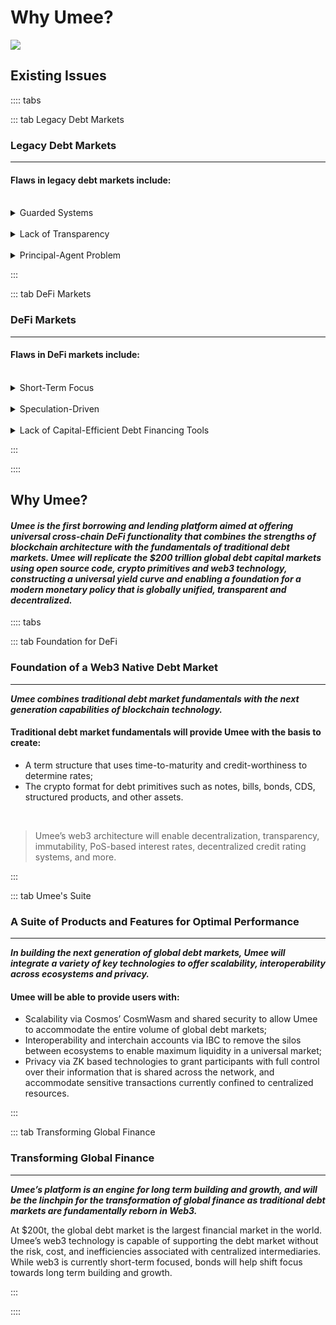 # Why Umee?

![](/bg/why-umee.png)

## Existing Issues

:::: tabs

::: tab Legacy Debt Markets

### Legacy Debt Markets

****

#### Flaws in legacy debt markets include:

<br>

<details><summary>Guarded Systems</summary>

Billions of people around the world are unable to access debt markets as they do not meet the required profiles that the debt markets define as desirable business and thus are barred from accessing the biggest capital market in the world. Various new forms of debt platforms (e.g. peer-to-peer lending and social impacting investments) have emerged, but they suffer from very limited impact.

</details>

<br>

<details><summary>Lack of Transparency</summary>

Legacy debt markets give participants little to no visibility on their processes. Major participants have shown they are willing to act recklessly with clients' funds (toxic lending, over-leveraging, etc.) while disclosing minimal details to clients. Not everyone has to play by the same rules and asymmetric information access gives the lending institutes unfair advantage and power in the market.

</details>

<br>

<details><summary>Principal-Agent Problem</summary>

There is often a conflict of interest between clients who provide liquidity and the agents who act on their behalf. The client maintains ownership of the assets provided, and takes the risk of potential losses. Agents are generally incentivized to do whatever it takes to boost their commission or other form of personal gains with minimal to zero personal liability; this lack of proper alignment often results in decisions that are harmful for the client.

</details>

:::

::: tab DeFi Markets

### DeFi Markets

****

#### Flaws in DeFi markets include:

<br>

<details><summary>Short-Term Focus</summary>

Most existing DeFi markets are heavily short-term focused with unsustainable rates or unreliable expected returns for participants. 

</details>

<br>

<details><summary>Speculation-Driven</summary>

Existing DeFi markets are driven almost entirely by speculation activities. Yields don’t come from value add activities and rates aren’t properly reflective of risk. There is a lack of understanding of what the base rate (risk-free rate) should be and thus a lack of a term structure that uses credit-worthiness and duration to determine rates.

</details>

<br>

<details><summary>Lack of Capital-Efficient Debt Financing Tools</summary>

</details>

:::

::::

## Why Umee?

#### *Umee is the first borrowing and lending platform aimed at offering universal cross-chain DeFi functionality that combines the strengths of blockchain architecture with the fundamentals of traditional debt markets. Umee will replicate the $200 trillion global debt capital markets using open source code, crypto primitives and web3 technology, constructing a universal yield curve and enabling a foundation for a modern monetary policy that is globally unified, transparent and decentralized.*

:::: tabs

::: tab Foundation for DeFi

### Foundation of a Web3 Native Debt Market

****

**_Umee combines traditional debt market fundamentals with the next generation capabilities of blockchain technology._**

#### Traditional debt market fundamentals will provide Umee with the basis to create:

- A term structure that uses time-to-maturity and credit-worthiness to determine rates;
- The crypto format for debt primitives such as notes, bills, bonds, CDS, structured products, and other assets. 

<br>

> Umee’s web3 architecture will enable decentralization, transparency, immutability, PoS-based interest rates, decentralized credit rating systems, and more.


:::

::: tab Umee's Suite

### A Suite of Products and Features for Optimal Performance

****

**_In building the next generation of global debt markets, Umee will integrate a variety of key technologies to offer scalability, interoperability across ecosystems and privacy._**

#### Umee will be able to provide users with:

- Scalability via Cosmos’ CosmWasm and shared security to allow Umee to accommodate the entire volume of global debt markets;
- Interoperability and interchain accounts via IBC to remove the silos between ecosystems to enable maximum liquidity in a universal market;
- Privacy via ZK based technologies to grant participants with full control over their information that is shared across the network, and accommodate sensitive transactions currently confined to centralized resources.

:::

::: tab Transforming Global Finance

### Transforming Global Finance

****

**_Umee’s platform is an engine for long term building and growth, and will be the linchpin for the transformation of global finance as traditional debt markets are fundamentally reborn in Web3._**

At $200t, the global debt market is the largest financial market in the world. Umee’s web3 technology is capable of supporting the debt market without the risk, cost, and inefficiencies associated with centralized intermediaries. While web3 is currently short-term focused, bonds will help shift focus towards long term building and growth.

:::

::::